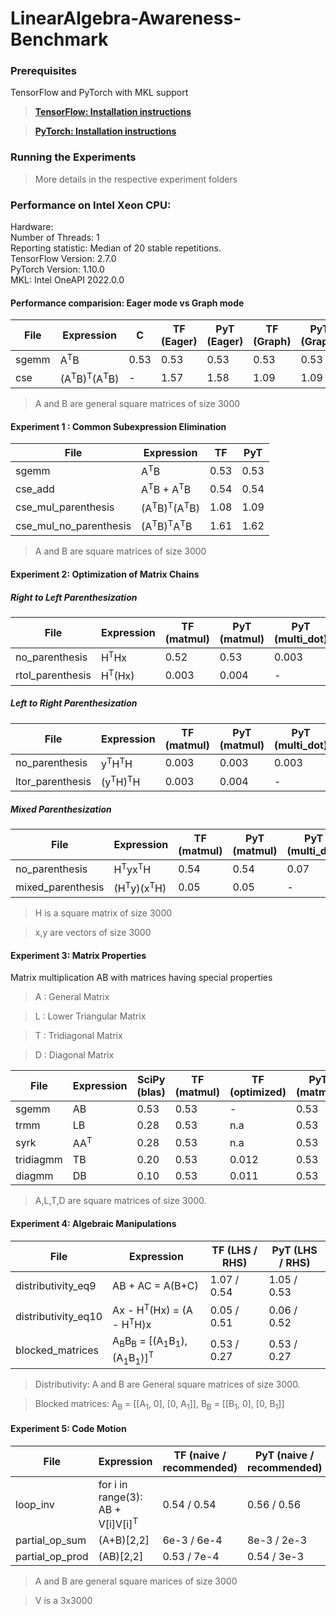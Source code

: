 # LinearAlgebra-Awareness-Benchmark

### Prerequisites

  TensorFlow and PyTorch with MKL support
  
  > [**TensorFlow: Installation instructions**](https://www.intel.com/content/www/us/en/developer/articles/guide/optimization-for-tensorflow-installation-guide.html)

  > [**PyTorch: Installation instructions**](https://pytorch.org/get-started/locally/)

### Running the Experiments

> More details in the respective experiment folders



### Performance on Intel Xeon CPU:

  Hardware:   <br/>
  Number of Threads: 1 <br/>
  Reporting statistic: Median of 20 stable repetitions. <br/>
  TensorFlow Version: 2.7.0 <br/>
  PyTorch Version: 1.10.0 <br/>
  MKL: Intel OneAPI 2022.0.0 <br/>

#### Performance comparision: Eager mode vs Graph mode

|File | Expression    | C   | TF (Eager) | PyT (Eager) | TF (Graph) | PyT (Graph) |
|-----|---------------|-----|------------|-------------|------------|-------------|
|sgemm|A<sup>T</sup>B | 0.53|0.53| 0.53| 0.53|0.53|  
|cse|(A<sup>T</sup>B)<sup>T</sup>(A<sup>T</sup>B)| - | 1.57| 1.58| 1.09| 1.09|  

> A and B are general square matrices of size 3000

#### Experiment 1 : Common Subexpression Elimination

|File | Expression    | TF  | PyT |
|-----|---------------|-----|-----|
|sgemm|A<sup>T</sup>B | 0.53|0.53|  
|cse_add|A<sup>T</sup>B + A<sup>T</sup>B | 0.54|0.54|  
|cse_mul_parenthesis|(A<sup>T</sup>B)<sup>T</sup>(A<sup>T</sup>B)| 1.08| 1.09|  
|cse_mul_no_parenthesis|(A<sup>T</sup>B)<sup>T</sup>A<sup>T</sup>B| 1.61| 1.62|  

> A and B are square matrices of size 3000


#### Experiment 2: Optimization of Matrix Chains

##### Right to Left Parenthesization

|File | Expression    | TF (matmul)  | PyT (matmul) | PyT (multi_dot)|
|-----|---------------|--------------|--------------|----------------|
|no_parenthesis|H<sup>T</sup>Hx | 0.52|0.53| 0.003 
|rtol_parenthesis|H<sup>T</sup>(Hx) | 0.003|0.004| -  

##### Left to Right Parenthesization
|File | Expression    | TF (matmul)  | PyT (matmul) | PyT (multi_dot)|
|-----|---------------|--------------|--------------|----------------|
|no_parenthesis|y<sup>T</sup>H<sup>T</sup>H | 0.003|0.003|  0.003|
|ltor_parenthesis|(y<sup>T</sup>H)<sup>T</sup>H | 0.003|0.004| -|

##### Mixed Parenthesization

|File | Expression    | TF (matmul)  | PyT (matmul) | PyT (multi_dot)|
|-----|---------------|--------------|--------------|----------------|
|no_parenthesis|H<sup>T</sup>yx<sup>T</sup>H | 0.54|0.54|  0.07|
|mixed_parenthesis|(H<sup>T</sup>y)(x<sup>T</sup>H)  | 0.05|0.05| -|


> H is a square matrix of size 3000

> x,y are vectors of size 3000

#### Experiment 3: Matrix Properties

Matrix multiplication AB with matrices having special properties

> A : General Matrix

> L : Lower Triangular Matrix

> T : Tridiagonal Matrix

> D : Diagonal Matrix 


|File | Expression    | SciPy (blas) | TF (matmul)  | TF (optimized) | PyT (matmul)| PyT (optimized) |
|-----|---------------|--------------|--------------|----------------| ---------------|--------------|
|sgemm|AB | 0.53|0.53| - | 0.53|-| 
|trmm|LB|0.28|0.53|n.a|0.53|n.a|
|syrk|AA<sup>T</sup>|0.28|0.53|n.a|0.53|n.a|
|tridiagmm|TB|0.20|0.53|0.012|0.53|n.a|
|diagmm|DB|0.10|0.53|0.011|0.53|n.a|

> A,L,T,D are square matrices of size 3000.

#### Experiment 4: Algebraic Manipulations


|File | Expression    | TF (LHS / RHS)  | PyT (LHS / RHS) |
|-----|---------------|--------------|--------------|
|distributivity_eq9|AB + AC = A(B+C)| 1.07 / 0.54|1.05 / 0.53| 
|distributivity_eq10|Ax - H<sup>T</sup>(Hx) = (A - H<sup>T</sup>H)x| 0.05 / 0.51|0.06 / 0.52| 
|blocked_matrices|A<sub>B</sub>B<sub>B</sub> = [(A<sub>1</sub>B<sub>1</sub>),(A<sub>1</sub>B<sub>1</sub>)]<sup>T</sup>| 0.53 / 0.27|0.53 / 0.27| 

> Distributivity: A and B are General square matrices of size 3000.

> Blocked matrices: A<sub>B</sub> = [[A<sub>1</sub>, 0], [0, A<sub>1</sub>]], B<sub>B</sub> = [[B<sub>1</sub>, 0], [0, B<sub>1</sub>]]

#### Experiment 5: Code Motion


|File | Expression    | TF (naive / recommended)  | PyT (naive / recommended)|
|-----|---------------|---------------------------|--------------|
|loop_inv| for i in range(3): AB + V[i]V[i]<sup>T</sup>  |0.54 / 0.54 |0.56 / 0.56|
|partial_op_sum|(A+B)[2,2] | 6e-3 / 6e-4| 8e-3 / 2e-3| 
|partial_op_prod|(AB)[2,2] | 0.53 / 7e-4| 0.54 / 3e-3|  

> A and B are general square marices of size 3000

> V is a 3x3000




